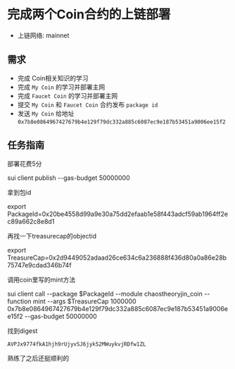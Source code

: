 # 完成两个Coin合约的上链部署

- 上链网络: mainnet

## 需求

- 完成 Coin相关知识的学习
- 完成 `My Coin` 的学习并部署主网
- 完成 `Faucet Coin` 的学习并部署主网
- 提交 `My Coin` 和 `Faucet Coin` 合约发布 `package id`
- 发送 `My Coin`  给地址 `0x7b8e0864967427679b4e129f79dc332a885c6087ec9e187b53451a9006ee15f2`

## 任务指南

部署花费5分

sui client publish --gas-budget 50000000

拿到包id

export PackageId=0x20be4558d99a9e30a75dd2efaab1e58f443adcf59ab1964ff2ec89a662c8e8d1

再找一下treasurecap的objectid

export TreasureCap=0x2d9449052adaad26ce634c6a236888f436d80a0a86e28b75747e9cdad346b74f

调用coin里写的mint方法

sui client call --package $PackageId  --module chaostheoryjin_coin --function mint --args $TreasureCap 1000000 0x7b8e0864967427679b4e129f79dc332a885c6087ec9e187b53451a9006ee15f2 --gas-budget 50000000

找到digest

`AVPJx9774fkA1hjh9rUjyvSJ6jyk52MWuykvjRDfw1ZL`

熟练了之后还挺顺利的
